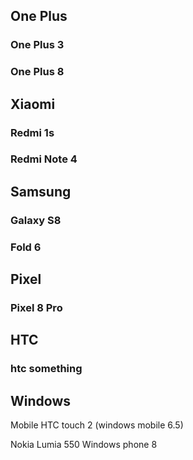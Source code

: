 
## One Plus

### One Plus 3

### One Plus 8

## Xiaomi

### Redmi 1s


### Redmi Note 4



## Samsung

### Galaxy S8

### Fold 6



## Pixel

### Pixel 8 Pro

## HTC

### htc something 


## Windows 

Mobile 
HTC touch 2 (windows mobile 6.5)

Nokia Lumia 550
Windows phone 8
